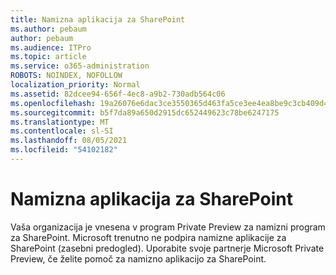 ```yaml
---
title: Namizna aplikacija za SharePoint
ms.author: pebaum
author: pebaum
ms.audience: ITPro
ms.topic: article
ms.service: o365-administration
ROBOTS: NOINDEX, NOFOLLOW
localization_priority: Normal
ms.assetid: 82dcee94-656f-4ec8-a9b2-730adb564c06
ms.openlocfilehash: 19a26076e6dac3ce3550365d463fa5ce3ee4ea8be9c3cb409d4dd69f19f021ab
ms.sourcegitcommit: b5f7da89a650d2915dc652449623c78be6247175
ms.translationtype: MT
ms.contentlocale: sl-SI
ms.lasthandoff: 08/05/2021
ms.locfileid: "54102182"
---
```

# <a name="desktop-app-for-sharepoint"></a>Namizna aplikacija za SharePoint

Vaša organizacija je vnesena v program Private Preview za namizni program za SharePoint. Microsoft trenutno ne podpira namizne aplikacije za SharePoint (zasebni predogled). Uporabite svoje partnerje Microsoft Private Preview, če želite pomoč za namizno aplikacijo za SharePoint.
